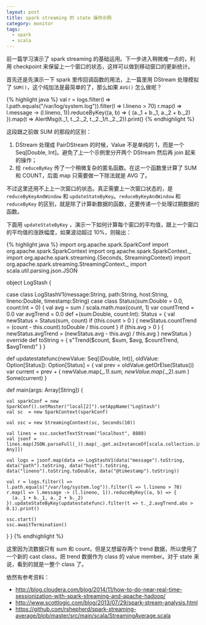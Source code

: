```yaml
---
layout: post
title: spark streaming 的 state 操作示例
category: monitor
tags:
  - spark
  - scala
---
```


前一篇学习演示了 spark streaming 的基础运用。下一步进入稍微难一点的，利用 checkpoint 来保留上一个窗口的状态，这样可以做到移动窗口的更新统计。

首先还是先演示一下 spark 里传回调函数的用法，上一篇里用 DStream 处理模拟了 `SUM()`，这个纯加法是最简单的了，那么如果 `AVG()` 怎么做呢？

{% highlight java %}
    val r = logs.filter(l => l.path.equals("/var/log/system.log")).filter(l => l.lineno > 70)
    r.map(l => l.message -> (l.lineno, 1)).reduceByKey((a, b) => {
      (a._1 + b._1, a._2 + b._2)
    }).map(t => AlertMsg(t._1, t._2._2, t._2._1/t._2._2)).print()
{% endhighlight %}

这段跟之前做 SUM 的那段的区别：

1. DStream 处理成 PairDStream 的时候，Value 不是单纯的 1，而是一个 Seq[Double, Int]。避免了上一个示例里分开两个 DStream 然后再 join 起来的操作；
2. 给 `reduceByKey` 传了一个稍微复杂的匿名函数。在这一个函数里计算了 SUM 和 COUNT，后面 map 只需要做一下除法就是 AVG 了。

不过这里还用不上上一次窗口的状态。真正需要上一次窗口状态的，是 `reduceByKeyAndWindow` 和 `updateStateByKey`。`reduceByKeyAndWindow` 和 `reduceByKey` 的区别，就是除了计算新数据的函数，还要传递一个处理过期数据的函数。

下面用 `updateStateByKey` ，演示一下如何计算每个窗口的平均值，跟上一个窗口的平均值的涨跌幅度，如果波动超过 10%，则输出：

{% highlight java %}
import org.apache.spark.SparkConf
import org.apache.spark.SparkContext
import org.apache.spark.SparkContext._
import org.apache.spark.streaming.{Seconds, StreamingContext}
import org.apache.spark.streaming.StreamingContext._
import scala.util.parsing.json.JSON

object LogStash {

  case class LogStashV1(message:String, path:String, host:String, lineno:Double, timestamp:String)
  case class Status(sum:Double = 0.0, count:Int = 0) {
    val avg = sum / scala.math.max(count, 1)
    var countTrend = 0.0
    var avgTrend = 0.0
    def +(sum:Double, count:Int): Status = {
      val newStatus = Status(sum, count)
      if (this.count > 0 ) {
        newStatus.countTrend = (count - this.count).toDouble / this.count
      }
      if (this.avg > 0 ) {
        newStatus.avgTrend = (newStatus.avg - this.avg) / this.avg
      }
      newStatus
    }
    override def toString = {
      s"Trend($count, $sum, $avg, $countTrend, $avgTrend)"
    }
  }

  def updatestatefunc(newValue: Seq[(Double, Int)], oldValue: Option[Status]): Option[Status] = {
    val prev = oldValue.getOrElse(Status())
    var current = prev + ( newValue.map(_._1).sum, newValue.map(_._2).sum )
    Some(current)
  }

  def main(args: Array[String]) {

    val sparkConf = new SparkConf().setMaster("local[2]").setAppName("LogStash")
    val sc  = new SparkContext(sparkConf)

    val ssc = new StreamingContext(sc, Seconds(10))

    val lines = ssc.socketTextStream("localhost", 8888)
    val jsonf = lines.map(JSON.parseFull(_)).map(_.get.asInstanceOf[scala.collection.immutable.Map[String, Any]])

    val logs = jsonf.map(data => LogStashV1(data("message").toString, data("path").toString, data("host").toString, data("lineno").toString.toDouble, data("@timestamp").toString))

    val r = logs.filter(l => l.path.equals("/var/log/system.log")).filter(l => l.lineno > 70)
    r.map(l => l.message -> (l.lineno, 1)).reduceByKey((a, b) => {
      (a._1 + b._1, a._2 + b._2)
    }).updateStateByKey(updatestatefunc).filter(t => t._2.avgTrend.abs > 0.1).print()

    ssc.start()
    ssc.awaitTermination()
  }
}
{% endhighlight %}

这里因为流数据只有 sum 和 count，但是又想留存两个 trend 数据，所以使用了一个新的 cast class，把 trend 数据作为 class 的 value member。对于 state 来说，看到的就是一整个 class 了。

依然有参考资料：

* <http://blog.cloudera.com/blog/2014/11/how-to-do-near-real-time-sessionization-with-spark-streaming-and-apache-hadoop/>
* <http://www.scottlogic.com/blog/2013/07/29/spark-stream-analysis.html>
* <https://github.com/rshepherd/spark-streaming-average/blob/master/src/main/scala/StreamingAverage.scala>
